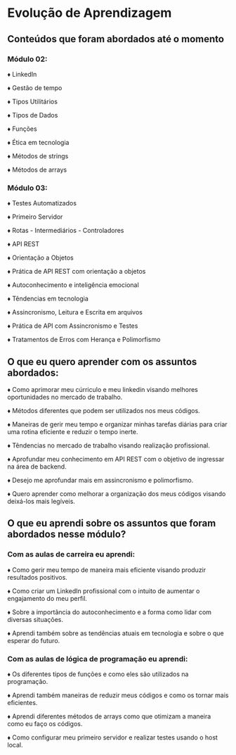 # Evolução de Aprendizagem 

## Conteúdos que foram abordados até o momento
### Módulo 02:
♦ LinkedIn

♦ Gestão de tempo

♦ Tipos Utilitários

♦ Tipos de Dados

♦ Funções

♦ Ética em tecnologia

♦ Métodos de strings

♦ Métodos de arrays

### Módulo 03:

♦ Testes Automatizados

♦ Primeiro Servidor

♦ Rotas - Intermediários - Controladores

♦ API REST

♦ Orientação a Objetos

♦ Prática de API REST com orientação a objetos

♦ Autoconhecimento e inteligência emocional

♦ Têndencias em tecnologia

♦ Assincronismo, Leitura e Escrita em arquivos

♦ Prática de API com Assincronismo e Testes

♦ Tratamentos de Erros com Herança e Polimorfismo

## O que eu quero aprender com os assuntos abordados:

♦ Como aprimorar meu cúrriculo e meu linkedin visando melhores oportunidades no mercado de trabalho.

♦ Métodos diferentes que podem ser utilizados nos meus códigos.

♦ Maneiras de gerir meu tempo e organizar minhas tarefas diárias para criar uma rotina eficiente e reduzir o tempo inerte.

♦ Têndencias no mercado de trabalho visando realização profissional.

♦ Aprofundar meu conhecimento em API REST com o objetivo de ingressar na área de backend.

♦ Desejo me aprofundar mais em assincronismo e polimorfismo.

♦ Quero aprender como melhorar a organização dos meus códigos visando deixá-los mais legíveis.

## O que eu aprendi sobre os assuntos que foram abordados nesse módulo?

### Com as aulas de carreira eu aprendi:

♦ Como gerir meu tempo de maneira mais eficiente visando produzir resultados positivos.

♦ Como criar um LinkedIn profissional com o intuito de aumentar o engajamento do meu perfil.

♦ Sobre a importância do autoconhecimento e a forma como lidar com diversas situações.

♦ Aprendi também sobre as tendências atuais em tecnologia e sobre o que esperar do futuro.


### Com as aulas de lógica de programação eu aprendi:

♦ Os diferentes tipos de funções e como eles são utilizados na programação.

♦ Aprendi também maneiras de reduzir meus códigos e como os tornar mais eficientes.

♦ Aprendi diferentes métodos de arrays como que otimizam a maneira como eu faço os códigos.

♦ Como configurar meu primeiro servidor e realizar testes usando o host local.
